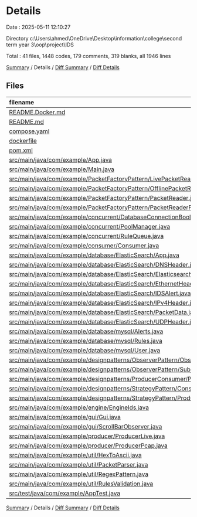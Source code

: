 # Details

Date : 2025-05-11 12:10:27

Directory c:\\Users\\ahmed\\OneDrive\\Desktop\\information\\college\\second term year 3\\oop\\project\\IDS

Total : 41 files,  1448 codes, 179 comments, 319 blanks, all 1946 lines

[Summary](results.md) / Details / [Diff Summary](diff.md) / [Diff Details](diff-details.md)

## Files
| filename | language | code | comment | blank | total |
| :--- | :--- | ---: | ---: | ---: | ---: |
| [README.Docker.md](/README.Docker.md) | Markdown | 13 | 0 | 6 | 19 |
| [README.md](/README.md) | Markdown | 12 | 0 | 1 | 13 |
| [compose.yaml](/compose.yaml) | YAML | 20 | 0 | 3 | 23 |
| [dockerfile](/dockerfile) | Docker | 27 | 50 | 20 | 97 |
| [pom.xml](/pom.xml) | XML | 125 | 14 | 16 | 155 |
| [src/main/java/com/example/App.java](/src/main/java/com/example/App.java) | Java | 24 | 32 | 12 | 68 |
| [src/main/java/com/example/Main.java](/src/main/java/com/example/Main.java) | Java | 8 | 1 | 2 | 11 |
| [src/main/java/com/example/PacketFactoryPattern/LivePacketReader.java](/src/main/java/com/example/PacketFactoryPattern/LivePacketReader.java) | Java | 39 | 1 | 9 | 49 |
| [src/main/java/com/example/PacketFactoryPattern/OfflinePacketReader.java](/src/main/java/com/example/PacketFactoryPattern/OfflinePacketReader.java) | Java | 25 | 0 | 7 | 32 |
| [src/main/java/com/example/PacketFactoryPattern/PacketReader.java](/src/main/java/com/example/PacketFactoryPattern/PacketReader.java) | Java | 6 | 0 | 3 | 9 |
| [src/main/java/com/example/PacketFactoryPattern/PacketReaderFactory.java](/src/main/java/com/example/PacketFactoryPattern/PacketReaderFactory.java) | Java | 12 | 11 | 3 | 26 |
| [src/main/java/com/example/concurrent/DatabaseConnectionBools.java](/src/main/java/com/example/concurrent/DatabaseConnectionBools.java) | Java | 39 | 1 | 12 | 52 |
| [src/main/java/com/example/concurrent/PoolManager.java](/src/main/java/com/example/concurrent/PoolManager.java) | Java | 45 | 6 | 9 | 60 |
| [src/main/java/com/example/concurrent/RuleQueue.java](/src/main/java/com/example/concurrent/RuleQueue.java) | Java | 10 | 0 | 6 | 16 |
| [src/main/java/com/example/consumer/Consumer.java](/src/main/java/com/example/consumer/Consumer.java) | Java | 22 | 1 | 3 | 26 |
| [src/main/java/com/example/database/ElasticSearch/App.java](/src/main/java/com/example/database/ElasticSearch/App.java) | Java | 89 | 1 | 19 | 109 |
| [src/main/java/com/example/database/ElasticSearch/DNSHeader.java](/src/main/java/com/example/database/ElasticSearch/DNSHeader.java) | Java | 9 | 0 | 4 | 13 |
| [src/main/java/com/example/database/ElasticSearch/ElasticsearchManager.java](/src/main/java/com/example/database/ElasticSearch/ElasticsearchManager.java) | Java | 203 | 1 | 18 | 222 |
| [src/main/java/com/example/database/ElasticSearch/EthernetHeader.java](/src/main/java/com/example/database/ElasticSearch/EthernetHeader.java) | Java | 12 | 0 | 5 | 17 |
| [src/main/java/com/example/database/ElasticSearch/IDSAlert.java](/src/main/java/com/example/database/ElasticSearch/IDSAlert.java) | Java | 27 | 3 | 8 | 38 |
| [src/main/java/com/example/database/ElasticSearch/IPv4Header.java](/src/main/java/com/example/database/ElasticSearch/IPv4Header.java) | Java | 15 | 0 | 6 | 21 |
| [src/main/java/com/example/database/ElasticSearch/PacketData.java](/src/main/java/com/example/database/ElasticSearch/PacketData.java) | Java | 18 | 0 | 7 | 25 |
| [src/main/java/com/example/database/ElasticSearch/UDPHeader.java](/src/main/java/com/example/database/ElasticSearch/UDPHeader.java) | Java | 9 | 0 | 4 | 13 |
| [src/main/java/com/example/database/mysql/Alerts.java](/src/main/java/com/example/database/mysql/Alerts.java) | Java | 72 | 1 | 18 | 91 |
| [src/main/java/com/example/database/mysql/Rules.java](/src/main/java/com/example/database/mysql/Rules.java) | Java | 60 | 2 | 7 | 69 |
| [src/main/java/com/example/database/mysql/User.java](/src/main/java/com/example/database/mysql/User.java) | Java | 49 | 0 | 21 | 70 |
| [src/main/java/com/example/designpatterns/ObserverPattern/Observer.java](/src/main/java/com/example/designpatterns/ObserverPattern/Observer.java) | Java | 4 | 0 | 2 | 6 |
| [src/main/java/com/example/designpatterns/ObserverPattern/Subject.java](/src/main/java/com/example/designpatterns/ObserverPattern/Subject.java) | Java | 6 | 0 | 1 | 7 |
| [src/main/java/com/example/designpatterns/ProducerConsumer/ProducerConsumer.java](/src/main/java/com/example/designpatterns/ProducerConsumer/ProducerConsumer.java) | Java | 27 | 0 | 9 | 36 |
| [src/main/java/com/example/designpatterns/StrategyPattern/ConsumerStrategy.java](/src/main/java/com/example/designpatterns/StrategyPattern/ConsumerStrategy.java) | Java | 6 | 0 | 3 | 9 |
| [src/main/java/com/example/designpatterns/StrategyPattern/ProducerStrategy.java](/src/main/java/com/example/designpatterns/StrategyPattern/ProducerStrategy.java) | Java | 6 | 0 | 1 | 7 |
| [src/main/java/com/example/engine/EngineIds.java](/src/main/java/com/example/engine/EngineIds.java) | Java | 48 | 7 | 10 | 65 |
| [src/main/java/com/example/gui/Gui.java](/src/main/java/com/example/gui/Gui.java) | Java | 88 | 16 | 20 | 124 |
| [src/main/java/com/example/gui/ScrollBarObserver.java](/src/main/java/com/example/gui/ScrollBarObserver.java) | Java | 26 | 2 | 6 | 34 |
| [src/main/java/com/example/producer/ProducerLive.java](/src/main/java/com/example/producer/ProducerLive.java) | Java | 29 | 1 | 7 | 37 |
| [src/main/java/com/example/producer/ProducerPcap.java](/src/main/java/com/example/producer/ProducerPcap.java) | Java | 29 | 1 | 5 | 35 |
| [src/main/java/com/example/util/HexToAscii.java](/src/main/java/com/example/util/HexToAscii.java) | Java | 11 | 0 | 4 | 15 |
| [src/main/java/com/example/util/PacketParser.java](/src/main/java/com/example/util/PacketParser.java) | Java | 59 | 4 | 5 | 68 |
| [src/main/java/com/example/util/RegexPattern.java](/src/main/java/com/example/util/RegexPattern.java) | Java | 82 | 13 | 11 | 106 |
| [src/main/java/com/example/util/RulesValidation.java](/src/main/java/com/example/util/RulesValidation.java) | Java | 26 | 4 | 2 | 32 |
| [src/test/java/com/example/AppTest.java](/src/test/java/com/example/AppTest.java) | Java | 11 | 6 | 4 | 21 |

[Summary](results.md) / Details / [Diff Summary](diff.md) / [Diff Details](diff-details.md)